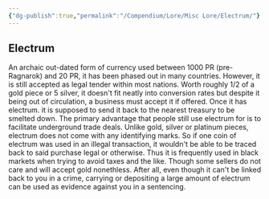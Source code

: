 ```yaml
---
{"dg-publish":true,"permalink":"/Compendium/Lore/Misc Lore/Electrum/"}
---
```


## Electrum 
An archaic out-dated form of currency used between 1000 PR (pre-Ragnarok) and 20 PR, it has been phased out in many countries. However, it is still accepted as legal tender within most nations. Worth roughly 1/2 of a gold piece or 5 silver, it doesn't fit neatly into conversion rates but despite it being out of circulation, a business must accept it if offered. Once it has electrum. it is supposed to send it back to the nearest treasury to be smelted down. The primary advantage that people still use electrum for is to facilitate underground trade deals. Unlike gold, silver or platinum pieces, electrum does not come with any identifying marks. So if one coin of electrum was used in an illegal transaction, it wouldn't be able to be traced back to said purchase legal or otherwise. Thus it is frequently used in black markets when trying to avoid taxes and the like. Though some sellers do not care and will accept gold nonethless. After all, even though it can't be linked back to you in a crime, carrying or depositing a large amount of electrum can be used as evidence against you in a sentencing. 